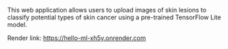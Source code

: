 This web application allows users to upload images of skin lesions to classify potential types of skin cancer using a pre-trained TensorFlow Lite model.

Render link: https://hello-ml-xh5y.onrender.com